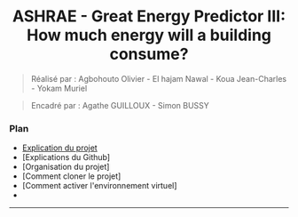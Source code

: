 <h1 align="center"> ASHRAE - Great Energy Predictor III: How much energy will a building consume? </h1>

> Réalisé par : Agbohouto Olivier - El hajam Nawal - Koua Jean-Charles - Yokam Muriel

> Encadré par : Agathe GUILLOUX - Simon BUSSY

### Plan 

- [Explication du projet](#ru)
- [Explications du Github]
- [Organisation du projet]
- [Comment cloner le projet]
- [Comment activer l'environnement virtuel]
- 


---


